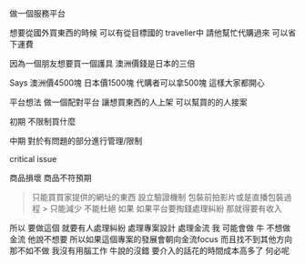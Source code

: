 做一個服務平台

想要從國外買東西的時候 
可以有從目標國的 traveller中 請他幫忙代購過來
可以省下運費

因為一個朋友想要買一個護具
澳洲價錢是日本的三倍

Says 澳洲價4500塊 日本價1500塊
代購者可以拿500塊 這樣大家都開心


平台想法
做一個配對平台
讓想買東西的人上架
可以幫買的的人接案

初期
不限制買什麼 

中期
對於有問題的部分進行管理/限制

critical issue

商品損壞
商品不符預期 
  > 只能買買家提供的網址的東西
  > 設立驗證機制 包裝前拍影片或是直播包裝過程 > 只能減少 不能杜絕
如果 如果平台要掏錢處理糾紛 那就得要有收入

所以 要做這個 就要有人處理糾紛 處理專案設計 處理金流
我 可能會做
牛 不想做金流 他說不想要 所以如果這個專案的發展會朝向金流focus 而且找不到其他方向
那不如不做
我沒有用腦工作 牛說的沒錯 要介入的話花的時間成本高多了 何必呢






